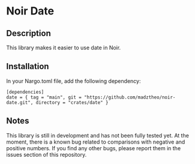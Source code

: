 # Noir Date

## Description

This library makes it easier to use date in Noir.

## Installation

In your Nargo.toml file, add the following dependency:

```
[dependencies]
date = { tag = "main", git = "https://github.com/madztheo/noir-date.git", directory = "crates/date" }
```

## Notes

This library is still in development and has not been fully tested yet. At the moment, there is a known bug related to comparisons with negative and positive numbers.
If you find any other bugs, please report them in the issues section of this repository.
